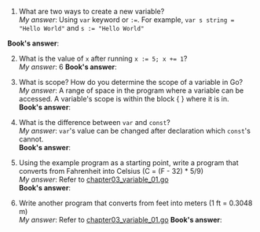 1. What are two ways to create a new variable?  
*My answer*: Using `var` keyword or `:=`. For example, `var s string = "Hello World"` and `s := "Hello World"`  

**Book's answer**:   

2. What is the value of `x` after running `x := 5; x += 1`?   
*My answer*: 6
**Book's answer**:  


3. What is scope? How do you determine the scope of a variable in Go?  
*My answer*: A range of space in the program where a variable can be accessed. A variable's scope is within the block { } where it is in.  
**Book's answer**:  

4. What is the difference between `var` and `const`?  
*My answer*: `var`'s value can be changed after declaration which `const`'s cannot.    
**Book's answer**:  

5. Using the example program as a starting point, write a program that converts from Fahrenheit into Celsius (C = (F - 32) * 5/9)   
*My answer*:  Refer to [chapter03_variable_01.go](chapter03_variable_01.go)  
**Book's answer**:    

6. Write another program that converts from feet into meters (1 ft = 0.3048 m)  
*My answer*:  Refer to [chapter03_variable_01.go](chapter03_variable_01.go)
**Book's answer**:  


